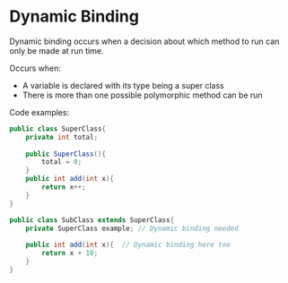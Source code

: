 # Dynamic Binding

Dynamic binding occurs when a decision about which method to run can only be made at run time.

Occurs when:
 - A variable is declared with its type being a super class
 - There is more than one possible polymorphic method can be run

Code examples:

```java
public class SuperClass{
	private int total;
	
	public SuperClass(){
		total = 0;
	}
	public int add(int x){
		return x++;
	}
}

public class SubClass extends SuperClass{
	private SuperClass example;	// Dynamic binding needed
	
	public int add(int x){	// Dynamic binding here too 
		return x + 10; 
	}
}
```

